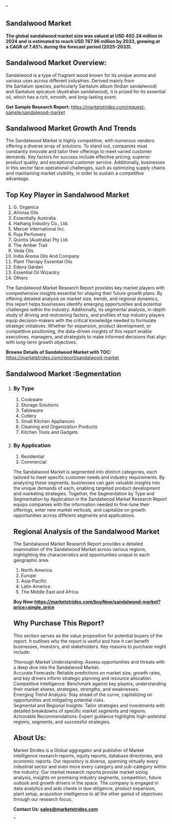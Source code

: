 "<h2>Sandalwood Market</h2>
<p><strong>The global sandalwood market size was valued at USD 402.24 million in 2024 and is estimated to reach USD 767.96 million by 2033, growing at a CAGR of 7.45% during the forecast period (2025–2033).</strong></p>
<h2>Sandalwood Market Overview:</h2>
<p>Sandalwood is a type of fragrant wood known for its unique aroma and various uses across different industries. Derived mainly from the Santalum species, particularly Santalum album (Indian sandalwood) and Santalum spicatum (Australian sandalwood), it is prized for its essential oil, which has a rich, smooth, and long-lasting scent.</p>
<p><strong>Get Sample Research Report:</strong> <a href=https://marketstrides.com/request-sample/sandalwood-market>https://marketstrides.com/request-sample/sandalwood-market</a></p>
<h2>Sandalwood Market Growth And Trends</h2>
<p>The Sandalwood Market is highly competitive, with numerous vendors offering a diverse array of solutions. To stand out, companies must constantly innovate and tailor their offerings to meet varied customer demands. Key factors for success include effective pricing, superior product quality, and exceptional customer service. Additionally, businesses in this sector face operational challenges, such as optimizing supply chains and maintaining market visibility, in order to sustain a competitive advantage.</p>
<h2>Top Key Player in Sandalwood Market</h2>
<p><ol>
<li>G. Organica</li>
<li>Ahimsa Oils</li>
<li>Essentially Australia</li>
<li>Haihang Industry Co., Ltd.</li>
<li>Mercer International Inc.</li>
<li>Puja Perfumery</li>
<li>Quintis (Australia) Pty Ltd.</li>
<li>The Amber Trail</li>
<li>Veda Oils</li>
<li>India Aroma Oils And Company</li>
<li>Plant Therapy Essential Oils</li>
<li>Edens Garden</li>
<li>Essential Oil Wizardry</li>
<li>Others</li>
</ol></p>
<p>The Sandalwood Market Research Report provides key market players with comprehensive insights essential for shaping their future growth plans. By offering detailed analysis on market size, trends, and regional dynamics, this report helps businesses identify emerging opportunities and potential challenges within the industry. Additionally, its segmental analysis, in-depth study of driving and restraining factors, and profiles of top industry players equip decision-makers with the critical knowledge needed to formulate strategic initiatives. Whether for expansion, product development, or competitive positioning, the data-driven insights of this report enable executives, managers, and strategists to make informed decisions that align with long-term growth objectives.</p>
<p><strong>Browse Details of Sandalwood Market with TOC:</strong> <a href=https://marketstrides.com/report/sandalwood-market>https://marketstrides.com/report/sandalwood-market</a></p>
<h2>Sandalwood Market :Segmentation</h2>
<p><ol>
<li>
<h3>By Type</h3>
<ol>
<li>Cookware</li>
<li>Storage Solutions</li>
<li>Tableware</li>
<li>Cutlery</li>
<li>Small Kitchen Appliances</li>
<li>Cleaning and Organization Products</li>
<li>Kitchen Tools and Gadgets</li>
</ol>
</li>
<li>
<h3>By Application</h3>
<ol>
<li>Residential</li>
<li>Commercial</li>
</ol>
</li></p>
<p>The Sandalwood Market is segmented into distinct categories, each tailored to meet specific customer needs and industry requirements. By analyzing these segments, businesses can gain valuable insights into the unique demands of each, enabling targeted product development and marketing strategies. Together, the Segmentation by Type and Segmentation by Application in the Sandalwood Market Research Report equips companies with the information needed to fine-tune their offerings, enter new market verticals, and capitalize on growth opportunities across different segments and applications.</p>
<h2>Regional Analysis of the Sandalwood Market</h2>
<p>The Sandalwood Market Research Report provides a detailed examination of the Sandalwood Market across various regions, highlighting the characteristics and opportunities unique to each geographic area.</p>
<p><ol>
<li>North America</li>
<li>Europe</li>
<li>Asia-Pacific</li>
<li>Latin America</li>
<li>The Middle East and Africa</li>
</ol></p>
<p><strong>Buy Now:<a href=https://marketstrides.com/buyNow/sandalwood-market?price=single_price>https://marketstrides.com/buyNow/sandalwood-market?price=single_price</a></strong></p>
<h2>Why Purchase This Report?</h2>
<p>This section serves as the value proposition for potential buyers of the report. It outlines why the report is useful and how it can benefit businesses, investors, and stakeholders. Key reasons to purchase might include:</p>
<p>Thorough Market Understanding: Assess opportunities and threats with a deep dive into the Sandalwood Market.<br />Accurate Forecasts: Reliable predictions on market size, growth rates, and key drivers inform strategic planning and resource allocation.<br />Competitive Intelligence: Benchmark against key players, understanding their market shares, strategies, strengths, and weaknesses.<br />Emerging Trend Analysis: Stay ahead of the curve, capitalizing on opportunities and mitigating potential risks.<br />Segmental and Regional Insights: Tailor strategies and investments with detailed breakdowns of specific market segments and regions.<br />Actionable Recommendations: Expert guidance highlights high-potential regions, segments, and successful strategies.</p>
<h2>About Us:</h2>
<p>Market Strides is a Global aggregator and publisher of Market intelligence research reports, equity reports, database directories, and economic reports. Our repository is diverse, spanning virtually every industrial sector and even more every category and sub-category within the industry. Our market research reports provide market sizing analysis, insights on promising industry segments, competition, future outlook and growth drivers in the space. The company is engaged in data analytics and aids clients in due-diligence, product expansion, plant setup, acquisition intelligence to all the other gamut of objectives through our research focus.</p>
<p><strong>Contact Us: <a href=mailto:sales@marketstrides.com>sales@marketstrides.com</a></strong></p>"
